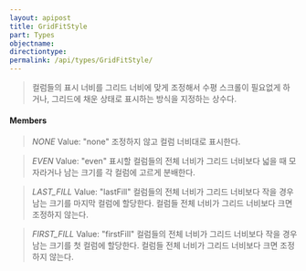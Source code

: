 ```yaml
---
layout: apipost
title: GridFitStyle
part: Types
objectname: 
directiontype: 
permalink: /api/types/GridFitStyle/
---
```



> 컬럼들의 표시 너비를 그리드 너비에 맞게 조정해서 수평 스크롤이 필요없게 하거나, 그리드에 채운 상태로 표시하는 방식을 지정하는 상수다.
  
#### Members

> *NONE*
> Value: "none"
> 조정하지 않고 컬럼 너비대로 표시한다.

> *EVEN*
> Value: "even"
> 표시할 컬럼들의 전체 너비가 그리드 너비보다 넓을 때 모자라거나 남는 크기를 각 컬럼에 고르게 분배한다.

> *LAST_FILL*
> Value: "lastFill"
> 컬럼들의 전체 너비가 그리드 너비보다 작을 경우 남는 크기를 마지막 컬럼에 할당한다. 컬럼들 전체 너비가 그리드 너비보다 크면 조정하지 않는다.

> *FIRST_FILL* 
> Value: "firstFill"
> 컬럼들의 전체 너비가 그리드 너비보다 작을 경우 남는 크기를 첫 컬럼에 할당한다. 컬럼들 전체 너비가 그리드 너비보다 크면 조정하지 않는다.

